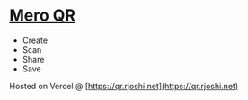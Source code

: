 # [Mero QR](https://qr.rjoshi.net)

- Create
- Scan
- Share
- Save

Hosted on Vercel @ [https://qr.rjoshi.net](https://qr.rjoshi.net)
